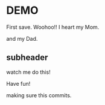 # DEMO

First save.  Woohoo!!  I heart my Mom.

and my Dad.

## subheader

watch me do this!

Have fun!

making sure this commits.